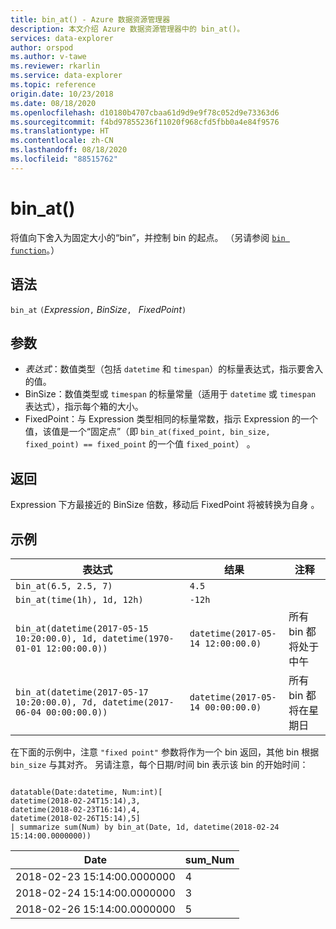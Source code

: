 ```yaml
---
title: bin_at() - Azure 数据资源管理器
description: 本文介绍 Azure 数据资源管理器中的 bin_at()。
services: data-explorer
author: orspod
ms.author: v-tawe
ms.reviewer: rkarlin
ms.service: data-explorer
ms.topic: reference
origin.date: 10/23/2018
ms.date: 08/18/2020
ms.openlocfilehash: d10180b4707cbaa61d9d9e9f78c052d9e73363d6
ms.sourcegitcommit: f4bd97855236f11020f968cfd5fbb0a4e84f9576
ms.translationtype: HT
ms.contentlocale: zh-CN
ms.lasthandoff: 08/18/2020
ms.locfileid: "88515762"
---
```

# <a name="bin_at"></a>bin_at()

将值向下舍入为固定大小的“bin”，并控制 bin 的起点。
（另请参阅 [`bin function`](./binfunction.md)。）

## <a name="syntax"></a>语法

`bin_at` `(`*Expression*`,` *BinSize*`, ` *FixedPoint*`)`

## <a name="arguments"></a>参数

* *表达式*：数值类型（包括 `datetime` 和 `timespan`）的标量表达式，指示要舍入的值。
* BinSize：数值类型或 `timespan` 的标量常量（适用于 `datetime` 或 `timespan` 表达式），指示每个箱的大小。
* FixedPoint：与 Expression 类型相同的标量常数，指示 Expression 的一个值，该值是一个“固定点”（即 `bin_at(fixed_point, bin_size, fixed_point) == fixed_point` 的一个值 `fixed_point`） 。

## <a name="returns"></a>返回

Expression 下方最接近的 BinSize 倍数，移动后 FixedPoint 将被转换为自身  。

## <a name="examples"></a>示例

|表达式                                                                    |结果                           |注释                   |
|------------------------------------------------------------------------------|---------------------------------|---------------------------|
|`bin_at(6.5, 2.5, 7)`                                                         |`4.5`                            ||
|`bin_at(time(1h), 1d, 12h)`                                                   |`-12h`                           ||
|`bin_at(datetime(2017-05-15 10:20:00.0), 1d, datetime(1970-01-01 12:00:00.0))`|`datetime(2017-05-14 12:00:00.0)`|所有 bin 都将处于中午   |
|`bin_at(datetime(2017-05-17 10:20:00.0), 7d, datetime(2017-06-04 00:00:00.0))`|`datetime(2017-05-14 00:00:00.0)`|所有 bin 都将在星期日|


在下面的示例中，注意 `"fixed point"` 参数将作为一个 bin 返回，其他 bin 根据 `bin_size` 与其对齐。 另请注意，每个日期/时间 bin 表示该 bin 的开始时间：

<!-- csl: https://help.kusto.chinacloudapi.cn:443/Samples -->
```kusto

datatable(Date:datetime, Num:int)[
datetime(2018-02-24T15:14),3,
datetime(2018-02-23T16:14),4,
datetime(2018-02-26T15:14),5]
| summarize sum(Num) by bin_at(Date, 1d, datetime(2018-02-24 15:14:00.0000000)) 
```

|Date|sum_Num|
|---|---|
|2018-02-23 15:14:00.0000000|4|
|2018-02-24 15:14:00.0000000|3|
|2018-02-26 15:14:00.0000000|5|
